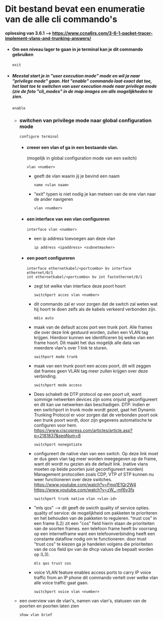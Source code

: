 # Dit bestand bevat een enumeratie van de alle cli commando's

#### oplossing van 3.6.1 --> https://www.ccna6rs.com/3-6-1-packet-tracer-implement-vlans-and-trunking-answers/
  
  - #### Om een niveau lager te gaan in je terminal kan je dit commando gebruiken
     ```
     exit
     ```

   - ##### Meestal start je in "user execution mode" mode en wil ja naar "privilege mode" gaan. Het "enable" commando laat exact dat toe, het laat toe te switchen van user execution mode naar privilege mode (zie de foto "cli_modes" in de map images om alle mogelijkheden te zien. 
     ```
     enable
     ```
     - ### switchen van privilege mode naar global configuration mode 
       ```
       configure terminal
       ```
       - #### creeer een vlan of ga in een bestaande vlan. 
         (mogelijk in global configuration mode van een switch)   
         ```
         vlan <number>
         ```
           - geeft de vlan waarin jij je bevind een naam
             ```
             name <vlan naam>
             ```
           - "exit" typen is niet nodig je kan meteen van de ene vlan naar de ander navigeren
             ```
             vlan <number>
             ```
       - #### een interface van een vlan configureren 
         ```
         interface vlan <number>
         ```
           - een ip address toevoegen aan deze vlan
             ```
             ip address <ipaddress> <subnetmasker>
             ```
       - #### een poort configureren 
         ```
         interface ethernetkabel/<portcombo> bv interface ethernet/0/1
         int ethernetkabel/<portcombo> bv int fastethernet/0/1
         ```
           - zegt tot welke vlan interface deze poort hoort
             ```
             switchport acces vlan <number>
             ```
           - dit commando zal er voor zorgen dat de switch zal weten wat hij hoort te doen 
             zelfs als de kabels verkeerd verbonden zijn. 
             ```
             mdix auto
             ```
           - maak van de default acces port een trunk port. Alle frames die over deze link gestuurd worden, zullen een VLAN tag krijgen.
             Hierdoor kunnen we identificeren bij welke vlan een frame hoort. Dit maakt het dus mogelijk alle data van meerdere vlan's 
             over 1 link te sturen. 
             ```
             swithport mode trunk
             ```
           - maak van een trunk poort een acces poort, dit will zeggen dat frames geen VLAN tag meer zullen krijgen over deze 
             verbinding. 
             ```
             switchport mode access
             ```
           - Dees schakelt de DTP protocol op een poort uit, want sommige netwerken devices zijn soms onjuist geconfigureert 
             en dit kan uw netwerken dan beschadigen.
             DTP: Indien er een switchport in trunk mode wordt gezet, gaat het Dynamic Trunking Protocol er voor zorgen dat de verbonden 
             poort ook een trunk poort wordt, door zijn gegevens automatische te configuren voor hem.
             https://www.ciscopress.com/articles/article.asp?p=2181837&seqNum=8
             ```
             switchport nonegotiate
             ```
           - configureert de native vlan van een switch. Op deze link moet er dus geen vlan tag meer worden meegegeven op de frame, want 
             dit wordt nu gezien als de default link. (native vlans moeten op beide poorten juist geconfigureert worden) 
             Management protocollen zoals CDP, VTP of STP kunnen nu weer functioneren over deze switches. 
             https://www.youtube.com/watch?v=Fmq1E1Qr2W4
             https://www.youtube.com/watch?v=zW_-mf6v3fs
             ```
             switchport trunk native vlan <vlan-id>
             ```
           - "mls qos" --> dit geeft de swicth quality of service opties. 
             quality of service: de mogelijkheid om pakketen te prioriteren en het behouden van de pakketen to reguleren. 
             "trust cos" in een frame (L2) zit een "cos" field hierin staan de prioriteiten van de soorten frames. 
             een telefoon frame heeft bv voorrang op een internetframe want een telefoonverbinding heeft een constante dataflow nodig
             om te functioneren. door trust "trust cos" te kiezen ga je handelen volgens die prioriteiten van de cos field ipv van de dhcp values 
             die bepaalt worden op (L3). 
             ```
             mls qos trust cos
             ```
          - voice VLAN feature enables access ports to carry IP voice traffic from an IP phone
            dit commando vertelt over welke vlan alle voice traffic gaat gaan.
             ```
             switchport voice vlan <number>
             ```
     - een overview van de vlan's, namen van vlan's, statusen van de poorten en poorten laten zien 
        ```
        show vlan brief
        ```

      

   
   
